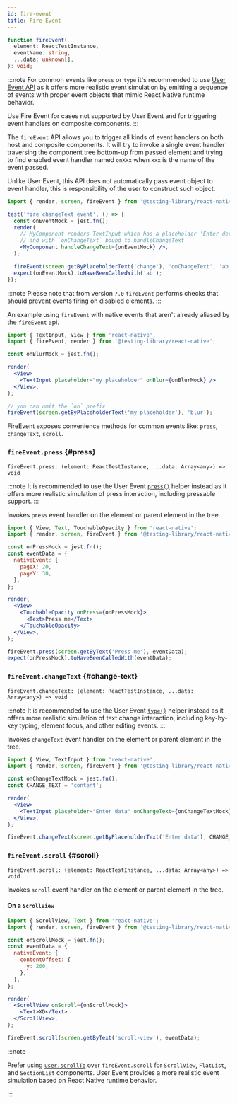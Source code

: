 ```yaml
---
id: fire-event
title: Fire Event
---
```


```ts
function fireEvent(
  element: ReactTestInstance,
  eventName: string,
  ...data: unknown[],
): void;
```

:::note
For common events like `press` or `type` it's recommended to use [User Event API](UserEvent.md) as it offers
more realistic event simulation by emitting a sequence of events with proper event objects that mimic React Native runtime behavior.

Use Fire Event for cases not supported by User Event and for triggering event handlers on composite components.
:::

The `fireEvent` API allows you to trigger all kinds of event handlers on both host and composite components. It will try to invoke a single event handler traversing the component tree bottom-up from passed element and trying to find enabled event handler named `onXxx` when `xxx` is the name of the event passed.

Unlike User Event, this API does not automatically pass event object to event handler, this is responsibility of the user to construct such object.

```jsx
import { render, screen, fireEvent } from '@testing-library/react-native';

test('fire changeText event', () => {
  const onEventMock = jest.fn();
  render(
    // MyComponent renders TextInput which has a placeholder 'Enter details'
    // and with `onChangeText` bound to handleChangeText
    <MyComponent handleChangeText={onEventMock} />,
  );

  fireEvent(screen.getByPlaceholderText('change'), 'onChangeText', 'ab');
  expect(onEventMock).toHaveBeenCalledWith('ab');
});
```

:::note
Please note that from version `7.0` `fireEvent` performs checks that should prevent events firing on disabled elements.
:::

An example using `fireEvent` with native events that aren't already aliased by the `fireEvent` api.

```jsx
import { TextInput, View } from 'react-native';
import { fireEvent, render } from '@testing-library/react-native';

const onBlurMock = jest.fn();

render(
  <View>
    <TextInput placeholder="my placeholder" onBlur={onBlurMock} />
  </View>,
);

// you can omit the `on` prefix
fireEvent(screen.getByPlaceholderText('my placeholder'), 'blur');
```

FireEvent exposes convenience methods for common events like: `press`, `changeText`, `scroll`.

### `fireEvent.press` {#press}

```
fireEvent.press: (element: ReactTestInstance, ...data: Array<any>) => void
```

:::note
It is recommended to use the User Event [`press()`](UserEvent.md#press) helper instead as it offers more realistic simulation of press interaction, including pressable support.
:::

Invokes `press` event handler on the element or parent element in the tree.

```jsx
import { View, Text, TouchableOpacity } from 'react-native';
import { render, screen, fireEvent } from '@testing-library/react-native';

const onPressMock = jest.fn();
const eventData = {
  nativeEvent: {
    pageX: 20,
    pageY: 30,
  },
};

render(
  <View>
    <TouchableOpacity onPress={onPressMock}>
      <Text>Press me</Text>
    </TouchableOpacity>
  </View>,
);

fireEvent.press(screen.getByText('Press me'), eventData);
expect(onPressMock).toHaveBeenCalledWith(eventData);
```

### `fireEvent.changeText` {#change-text}

```
fireEvent.changeText: (element: ReactTestInstance, ...data: Array<any>) => void
```

:::note
It is recommended to use the User Event [`type()`](UserEvent.md#type) helper instead as it offers more realistic simulation of text change interaction, including key-by-key typing, element focus, and other editing events.
:::

Invokes `changeText` event handler on the element or parent element in the tree.

```jsx
import { View, TextInput } from 'react-native';
import { render, screen, fireEvent } from '@testing-library/react-native';

const onChangeTextMock = jest.fn();
const CHANGE_TEXT = 'content';

render(
  <View>
    <TextInput placeholder="Enter data" onChangeText={onChangeTextMock} />
  </View>,
);

fireEvent.changeText(screen.getByPlaceholderText('Enter data'), CHANGE_TEXT);
```

### `fireEvent.scroll` {#scroll}

```
fireEvent.scroll: (element: ReactTestInstance, ...data: Array<any>) => void
```

Invokes `scroll` event handler on the element or parent element in the tree.

#### On a `ScrollView`

```jsx
import { ScrollView, Text } from 'react-native';
import { render, screen, fireEvent } from '@testing-library/react-native';

const onScrollMock = jest.fn();
const eventData = {
  nativeEvent: {
    contentOffset: {
      y: 200,
    },
  },
};

render(
  <ScrollView onScroll={onScrollMock}>
    <Text>XD</Text>
  </ScrollView>,
);

fireEvent.scroll(screen.getByText('scroll-view'), eventData);
```

:::note

Prefer using [`user.scrollTo`](./UserEvent.md#scrollto) over `fireEvent.scroll` for `ScrollView`, `FlatList`, and `SectionList` components. User Event provides a more realistic event simulation based on React Native runtime behavior.

:::
